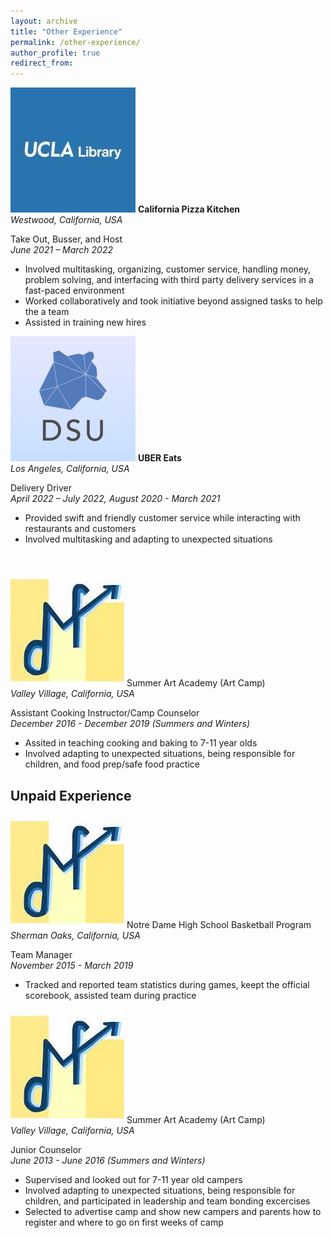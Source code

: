 ```yaml
---
layout: archive
title: "Other Experience"
permalink: /other-experience/
author_profile: true
redirect_from:
---
```


<p class="exp_p">
  <img src="/images/UCLA_Library_Logo.jpeg" alt="UCLA Library" class="exp_img">
  <span class="exp_text"> <strong>California Pizza Kitchen</strong>  <br /> 
  <em>Westwood, California, USA</em> 
  </span>
</p>

<p>
    <span class="exp_text">Take Out, Busser, and Host<br /> 
    <em>June 2021 – March 2022</em> 
    <ul>
        <li>Involved multitasking, organizing, customer service, handling money, problem solving, and interfacing with third party delivery services in a fast-paced environment</li>
        <li>Worked collaboratively and took initiative beyond assigned tasks to help the a team </li>
        <li>Assisted in training new hires</li> 
    </ul> 
    </span> 
</p>

<p class="exp_p">
  <img src="/images/DSU_Logo.jpeg" alt="DSU" class="exp_img">
  <span class="exp_text"> <strong>UBER Eats</strong>  <br /> 
  <em>Los Angeles, California, USA</em> 
  </span>
</p>

<p>
    <span class="exp_text">Delivery Driver<br /> 
    <em>April 2022 – July 2022, August 2020 - March 2021</em> 
    <ul>
        <li>Provided swift and friendly customer service while interacting with restaurants and customers</li>
        <li>Involved multitasking and adapting to unexpected situations</li>
    </ul> <br />
</p>

<p class="exp_p">
  <img src="/images/DataFest_Logo.jpeg" alt="UCLA Library" class="exp_img">
  <span class="exp_text"> <strong></strong>Summer Art Academy (Art Camp)<br /> 
  <em>Valley Village, California, USA</em> 
  </span>
</p>

<p>
    <span class="exp_text">Assistant Cooking Instructor/Camp Counselor<br /> 
    <em>December 2016 - December 2019 (Summers and Winters)</em> 
    <ul>
        <li>Assited in teaching cooking and baking to 7-11 year olds</li>
        <li>Involved adapting to unexpected situations, being responsible for children, and food prep/safe food practice</li>
    </ul>
    </span> 
</p>

## Unpaid Experience

<p class="exp_p">
  <img src="/images/DataFest_Logo.jpeg" alt="UCLA Library" class="exp_img">
  <span class="exp_text"> <strong></strong>Notre Dame High School Basketball Program<br /> 
  <em>Sherman Oaks, California, USA</em> 
  </span>
</p>

<p>
    <span class="exp_text">Team Manager<br /> 
    <em>November 2015 - March 2019</em> 
    <ul>
        <li>Tracked and reported team statistics during games, keept the official scorebook, assisted team during practice</li>
    </ul>
    </span> 
</p>

<p class="exp_p">
  <img src="/images/DataFest_Logo.jpeg" alt="UCLA Library" class="exp_img">
  <span class="exp_text"> <strong></strong>Summer Art Academy (Art Camp)<br /> 
  <em>Valley Village, California, USA</em> 
  </span>
</p>

<p>
    <span class="exp_text"> Junior Counselor <br /> 
    <em> June 2013 - June 2016 (Summers and Winters)</em> 
    <ul>
        <li>Supervised and looked out for 7-11 year old campers</li>
        <li>Involved adapting to unexpected situations, being responsible for children, and participated in leadership and team bonding excercises</li>
        <li>Selected to advertise camp and show new campers and parents how to register and where to go on first weeks of camp</li>
    </ul>
    </span> 
</p>